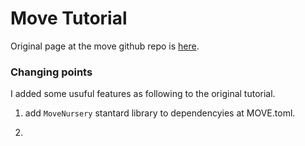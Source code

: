 # Move Tutorial

Original page at the move github repo is [here](https://github.com/move-language/move/tree/main/language/documentation/tutorial).

### Changing points

I added some usuful features as following to the original tutorial.

1. add `MoveNursery` stantard library to dependencyies at MOVE.toml.

2. 